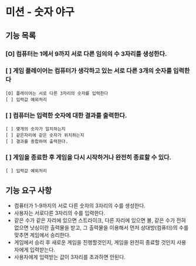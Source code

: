 # 미션 - 숫자 야구

## 기능 목록 

### [O] 컴퓨터는 1에서 9까지 서로 다른 임의의 수 3자리를 생성한다.
### [ ] 게임 플레이어는 컴퓨터가 생각하고 있는 서로 다른 3개의 숫자를 입력한다
    [O] 플레이어는 서로 다른 3자리의 숫자를 입력한다
    [ ] 입력값 예외처리
### [ ] 컴퓨터는 입력한 숫자에 대한 결과를 출력한다.
    [ ] 몇개의 숫자가 일치하는지
    [ ] 같은자리에 같은 숫자가 위치하는지
    [ ] 결과를 종합하여 출력한다.
### [ ] 게임을 종료한 후 게임을 다시 시작하거나 완전히 종료할 수 있다.
    [ ] 입력값 예외처리


## 기능 요구 사항

* 컴퓨터가 1-9까지의 서로 다른 숫자의 3자리의 수를 생성한다.
* 사용자는 서로다른 3자리의 수를 입력한다. 
* 같은 수가 같은 자리에 있으면 스트라이크, 다른 자리에 있으면 볼, 같은 수가 전혀 없으면 낫싱이란 출력물을 받고, 그 출력물을 이용해서 먼저 상대방(컴퓨터)의 수를 맞추면 게임에서 승리한다. 
* 게임에서 승리 후 새로운 게임을 진행할것인지, 게임을 완전히 종료할 것인지 사용자에게 입력받는다.
* 사용자에게 입력받는 값이 3자리를 초과하면 안된다.

